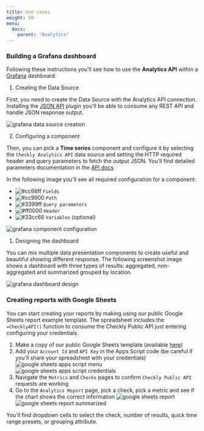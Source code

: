 ```yaml
---
title: Use cases
weight: 50
menu:
  docs:
    parent: "Analytics"
---
```


### Building a Grafana dashboard

Following these instructions you'll see how to use the **Analytics API** within a [Grafana](https://grafana.com/) dashboard:

1. Creating the Data Source

First, you need to create the Data Source with the Analytics API connection. Installing the [JSON API](https://grafana.com/grafana/plugins/marcusolsson-json-datasource/) plugin you'll be able to consume any REST API and handle JSON response output.

![grafana data source creation](/docs/images/analytics/grafana-data-source-creation.png)

2. Configuring a component

Then, you can pick a **Time series** component and configure it by selecting the `Checkly Analytics API` data source and setting the HTTP required header and query parameters to fetch the output JSON. You'll find detailed parameters documentation in the [API docs](https://developers.checklyhq.com/reference/getv1analyticsapichecksid)

In the following image you'll see all required configuration for a component:

- ![#cc66ff](https://placehold.co/15x15/cc66ff/cc66ff.png) `Fields`
- ![#cc9900](https://placehold.co/15x15/cc9900/cc9900.png) `Path`
- ![#3399ff](https://placehold.co/15x15/3399ff/3399ff.png) `Query parameters`
- ![#ff0000](https://placehold.co/15x15/ff0000/ff0000.png) `Header`
- ![#33cc66](https://placehold.co/15x15/33cc66/33cc66.png) `Variables` (optional)

![grafana component configuration](/docs/images/analytics/grafana-component-configuration.png)

1. Designing the dashboard

You can mix multiple data presentation components to create useful and beautiful showing different response. The following screenshot image shows a dashboard with three types of results: aggregated, non-aggregated and summarized grouped by location.

![grafana dashboard design](/docs/images/analytics/grafana-dashboard-design.png)

### Creating reports with Google Sheets

You can start creating your reports by making using our public Google Sheets report example template. The spreadsheet includes the `=ChecklyAPI()` function to consume the Checkly Public API just entering configuring your credentials.

1. Make a copy of our public Google Sheets template (available [here](https://docs.google.com/spreadsheets/d/1ChcFMzuO2LOJVqu7kLGjqXf-0WmnD49_ghRLmm-OQAc/edit#gid=747858019))
2. Add your `Account Id` and `API Key` in the Apps Script code (be careful if you'll share your spreadsheet with your credentials)
![google sheets apps script menu](/docs/images/analytics/google-sheets-apps-script-menu.png)
![google sheets apps script credentials](/docs/images/analytics/google-sheets-apps-script-credentials.png)
1. Navigate the `Metrics` and `Checks` pages to confirm `Checkly Public API` requests are working
2. Go to the `Analytics Report` page, pick a check, pick a metric and see if the chart shows the correct information
![google sheets report](/docs/images/analytics/google-sheets-reports.png)
![google sheets report summarized](/docs/images/analytics/google-sheets-reports-summarized.png)

You'll find dropdown cells to select the check, number of results, quick time range presets, or grouping attribute.
